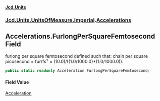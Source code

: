 #### [Jcd.Units](index.md 'index')
### [Jcd.Units.UnitsOfMeasure.Imperial](Jcd.Units.UnitsOfMeasure.Imperial.md 'Jcd.Units.UnitsOfMeasure.Imperial').[Accelerations](Accelerations.md 'Jcd.Units.UnitsOfMeasure.Imperial.Accelerations')

## Accelerations.FurlongPerSquareFemtosecond Field

furlong per square femtosecond defined such that: chain per square picosecond = fur/fs² ×
(10.0)/((1.0/1000.0)*(1.0/1000.0)).

```csharp
public static readonly Acceleration FurlongPerSquareFemtosecond;
```

#### Field Value
[Acceleration](Acceleration.md 'Jcd.Units.UnitTypes.Acceleration')